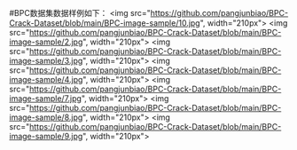 #BPC数据集数据样例如下：
<img src="https://github.com/pangjunbiao/BPC-Crack-Dataset/blob/main/BPC-image-sample/10.jpg", width="210px">
<img src="https://github.com/pangjunbiao/BPC-Crack-Dataset/blob/main/BPC-image-sample/2.jpg", width="210px">
<img src="https://github.com/pangjunbiao/BPC-Crack-Dataset/blob/main/BPC-image-sample/3.jpg", width="210px">
<img src="https://github.com/pangjunbiao/BPC-Crack-Dataset/blob/main/BPC-image-sample/4.jpg", width="210px">
<img src="https://github.com/pangjunbiao/BPC-Crack-Dataset/blob/main/BPC-image-sample/7.jpg", width="210px">
<img src="https://github.com/pangjunbiao/BPC-Crack-Dataset/blob/main/BPC-image-sample/8.jpg", width="210px">
<img src="https://github.com/pangjunbiao/BPC-Crack-Dataset/blob/main/BPC-image-sample/9.jpg", width="210px">
